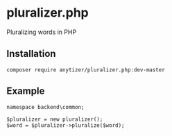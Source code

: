 # pluralizer.php

Pluralizing words in PHP


## Installation

	composer require anytizer/pluralizer.php:dev-master


## Example

    namespace backend\common;

    $pluralizer = new pluralizer();
    $word = $pluralizer->pluralize($word);

